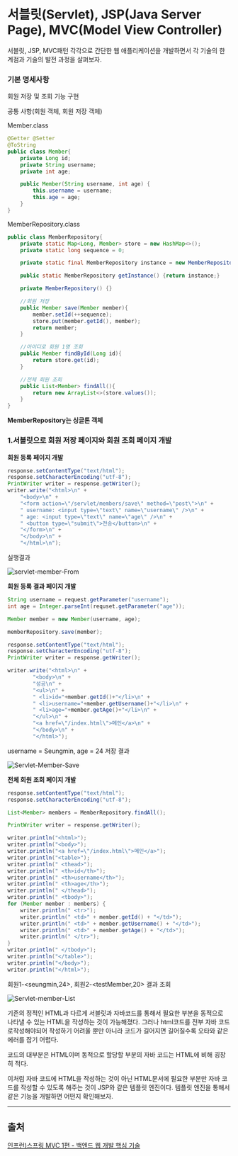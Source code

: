 # 서블릿(Servlet), JSP(Java Server Page), MVC(Model View Controller)

서블릿, JSP, MVC패턴 각각으로 간단한 웹 애플리케이션을 개발하면서 각 기술의 한계점과 기술의 발전 과정을 살펴보자.

### 기본 명세사항

회원 저장 및 조회 기능 구현

공통 사항(회원 객체, 회원 저장 객체)

Member.class

```java
@Getter @Setter
@ToString
public class Member{
    private Long id;
    private String username;
    private int age;

    public Member(String username, int age) {
        this.username = username;
        this.age = age;
    }
}
```

MemberRepository.class

```java
public class MemberRepository{
    private static Map<Long, Member> store = new HashMap<>();
    private static long sequence = 0;

    private static final MemberRepository instance = new MemberRepository();

    public static MemberRepository getInstance() {return instance;}

    private MemberRepository() {}

    //회원 저장
    public Member save(Member member){
        member.setId(++sequence);
        store.put(member.getId(), member);
        return member;
    }

    //아이디로 회원 1명 조회
    public Member findById(Long id){
        return store.get(id);
    }

    //전체 회원 조회
    public List<Member> findAll(){
        return new ArrayList<>(store.values());
    }
}
```

**MemberRepository는 싱글톤 객체**

### 1.서블릿으로 회원 저장 페이지와 회원 조회 페이지 개발

**회원 등록 페이지 개발**

```java
response.setContentType("text/html");
response.setCharacterEncoding("utf-8");
PrintWriter writer = response.getWriter();
writer.write("<html>\n" +
    "<body>\n" +
    "<form action=\"/servlet/members/save\" method=\"post\">\n" +
    " username: <input type=\"text\" name=\"username\" />\n" +
    " age: <input type=\"text\" name=\"age\" />\n" +
    " <button type=\"submit\">전송</button>\n" +
    "</form>\n" +
    "</body>\n" +
    "</html>\n");

```

실행결과

![servlet-member-From](https://user-images.githubusercontent.com/78605779/155729115-45d6ffe1-9353-4978-a568-fe58fd0a9537.png)

**회원 등록 결과 페이지 개발**

```java
String username = request.getParameter("username");
int age = Integer.parseInt(requset.getParameter("age"));

Member member = new Member(username, age);

memberRepository.save(member);

response.setContentType("text/html");
response.setCharacterEncoding("utf-8");
PrintWriter writer = response.getWriter();

writer.write("<html>\n" +
        "<body>\n" +
        "성공\n" +
        "<ul>\n" +
        " <li>id="+member.getId()+"</li>\n" +
        " <li>username="+member.getUsername()+"</li>\n" +
        " <li>age="+member.getAge()+"</li>\n" +
        "</ul>\n" +
        "<a href=\"/index.html\">메인</a>\n" +
        "</body>\n" +
        "</html>");
```

username = Seungmin, age = 24 저장 결과

![Servlet-Member-Save](https://user-images.githubusercontent.com/78605779/155730430-b0f6f8a7-9c87-4f22-8846-18d8bc173c0c.png)

**전체 회원 조회 페이지 개발**

```java
response.setContentType("text/html");
response.setCharacterEncoding("utf-8");

List<Member> members = MemberRepository.findAll();

PrintWriter writer = response.getWriter();

writer.println("<html>");
writer.println("<body>");
writer.println("<a href=\"/index.html\">메인</a>");
writer.println("<table>");
writer.println(" <thead>");
writer.println(" <th>id</th>");
writer.println(" <th>username</th>");
writer.println(" <th>age</th>");
writer.println(" </thead>");
writer.println(" <tbody>");
for (Member member : members) {
    writer.println(" <tr>");
    writer.println(" <td>" + member.getId() + "</td>");
    writer.println(" <td>" + member.getUsername() + "</td>");
    writer.println(" <td>" + member.getAge() + "</td>");
    writer.println(" </tr>");
}
writer.println(" </tbody>");
writer.println("</table>");
writer.println("</body>");
writer.println("</html>");
```

회원1-<seungmin,24>, 회원2-<testMember,20> 결과 조회

![Servlet-member-List](https://user-images.githubusercontent.com/78605779/155731751-ba462c0f-fe9f-469d-ab6b-6e489b16c6fc.png)

기존의 정적인 HTML과 다르게 서블릿과 자바코드를 통해서 필요한 부분을 동적으로 나타낼 수 있는 HTML을 작성하는 것이 가능해졌다. 그러나 html코드를 전부 자바 코드로작성해야되어 작성하기 어려울 뿐만 아니라 코드가 길어지면 길어질수록 오타와 같은 에러를 잡기 어렵다.

코드의 대부분은 HTML이며 동적으로 할당할 부분의 자바 코드는 HTML에 비해 굉장히 적다.

이처럼 자바 코드에 HTML을 작성하는 것이 아닌 HTML문서에 필요한 부분만 자바 코드를 작성할 수 있도록 해주는 것이 JSP와 같은 템플릿 엔진이다. 템플릿 엔진을 통해서 같은 기능을 개발하면 어떤지 확인해보자.

<hr/>

## 출처

[인프런)스프링 MVC 1편 - 백엔드 웹 개발 핵심 기술](https://www.inflearn.com/course/%EC%8A%A4%ED%94%84%EB%A7%81-mvc-1/dashboard)
